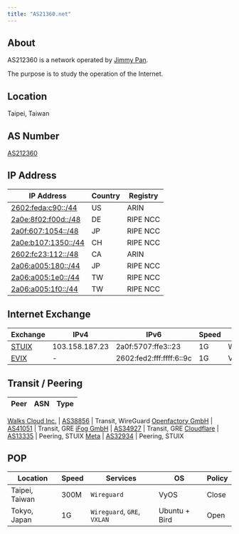 ```yaml
---
title: "AS21360.net"
---
```


## About

AS212360 is a network operated by [Jimmy Pan](https://ptc.work).

The purpose is to study the operation of the Internet.

## Location

Taipei, Taiwan

## AS Number

[AS212360](https://bgp.he.net/AS212360)

## IP Address

IP Address | Country | Registry
-----------|---------|----------
[2602:feda:c90::/44](https://bgp.he.net/net/2602:feda:c90::/44) | US | ARIN
[2a0e:8f02:f00d::/48](https://bgp.he.net/net/2a0e:8f02:f00d::/48) | DE | RIPE NCC
[2a0f:607:1054::/48](https://bgp.he.net/net/2a0f:607:1054::/48) | JP | RIPE NCC
[2a0e:b107:1350::/44](https://bgp.he.net/net/2a0e:b107:1350::/44) | CH | RIPE NCC
[2602:fc23:112::/48](https://bgp.he.net/net/2602:fc23:112::/48) | CA | ARIN
[2a06:a005:180::/44](https://bgp.he.net/net/2a06:a005:180::/44) | JP | RIPE NCC
[2a06:a005:1e0::/44](https://bgp.he.net/net/2a06:a005:1e0::/44) | TW | RIPE NCC
[2a06:a005:1f0::/44](https://bgp.he.net/net/2a06:a005:1f0::/44) | TW | RIPE NCC

## Internet Exchange

Exchange | IPv4 | IPv6 | Speed | Type
---------|------|------|-------|------
[STUIX](https://bgp.he.net/exchange/STUIX) | 103.158.187.23 | 2a0f:5707:ffe3::23 | 1G | Wireguard
[EVIX](https://bgp.he.net/exchange/EVIX) | - | 2602:fed2:fff:ffff:6::9c | 1G | VXLAN

## Transit / Peering

Peer | ASN | Type
-----|-----|------

[Walks Cloud Inc.](https://walks.cloud/) | [AS38856](https://bgp.he.net/AS38856) | Transit, WireGuard
[Openfactory GmbH](https://freetransit.ch/) | [AS41051](https://bgp.he.net/AS41051) | Transit, GRE
[iFog GmbH](https://tunnelbroker.li/) | [AS34927](https://bgp.he.net/AS34927) | Transit, GRE
[Cloudflare](https://www.cloudflare.com/) | [AS13335](https://bgp.he.net/AS13335) | Peering, STUIX
[Meta](https://www.meta.com/) | [AS32934](https://bgp.he.net/AS32934) | Peering, STUIX

## POP

Location | Speed | Services | OS | Policy
---------|-------|----------|----|---------
Taipei, Taiwan | 300M | `Wireguard` | VyOS | Close
Tokyo, Japan | 1G | `Wireguard`, `GRE`, `VXLAN` | Ubuntu + Bird | Open